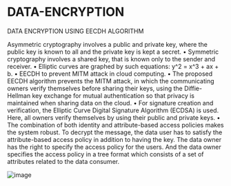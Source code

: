 # DATA-ENCRYPTION
DATA ENCRYPTION USING EECDH ALGORITHM

Asymmetric cryptography involves a public and private key, where the public key is known to all and the private key is kept a secret.
• Symmetric cryptography involves a shared key, that is known only to the sender and receiver.
• Elliptic curves are graphed by such equations: y^2 = x^3 + ax + b.
• EECDH to prevent MITM attack in cloud computing.
• The proposed EECDH algorithm prevents the MITM attack, in which the communicating owners verify themselves before sharing their keys, using the Diffie-Hellman key exchange for mutual authentication so that privacy is maintained when sharing data on the cloud.
• For signature creation and verification, the Elliptic Curve Digital Signature Algorithm (ECDSA) is used. Here, all owners verify themselves by using their public and private keys.
• The combination of both identity and attribute-based access policies makes the system robust. To decrypt the message, the data user has to satisfy the attribute-based access policy in addition to having the key. 
The data owner has the right to specify the access policy for the users. And the data owner specifies the access policy in a tree format which consists of a set of attributes related to the data consumer.

![image](https://github.com/Paragben/DATA-ENCRYPTION/assets/106899303/b00ed221-a5a6-47f2-a47b-19b1775acde6)
